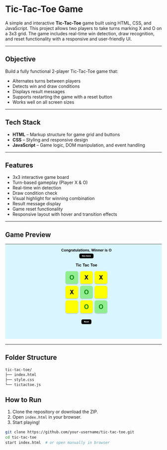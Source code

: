 # Tic-Tac-Toe Game

A simple and interactive **Tic-Tac-Toe** game built using HTML, CSS, and JavaScript. This project allows two players to take turns marking X and O on a 3x3 grid. The game includes real-time win detection, draw recognition, and reset functionality with a responsive and user-friendly UI.

---

## Objective

Build a fully functional 2-player Tic-Tac-Toe game that:
- Alternates turns between players
- Detects win and draw conditions
- Displays result messages
- Supports restarting the game with a reset button
- Works well on all screen sizes

---

## Tech Stack

- **HTML** – Markup structure for game grid and buttons  
- **CSS** – Styling and responsive design  
- **JavaScript** – Game logic, DOM manipulation, and event handling

---

## Features

- 3x3 interactive game board  
- Turn-based gameplay (Player X & O)  
- Real-time win detection  
- Draw condition check  
- Visual highlight for winning combination  
- Result message display  
- Game reset functionality  
- Responsive layout with hover and transition effects

---

## Game Preview

![Tic-Tac-Toe Preview](./preview.png)

---

## Folder Structure

```
tic-tac-toe/
├── index.html
├── style.css
└── tictactoe.js
```

## How to Run

1. Clone the repository or download the ZIP.
2. Open `index.html` in your browser.
3. Start playing!

```bash
git clone https://github.com/your-username/tic-tac-toe.git
cd tic-tac-toe
start index.html  # or open manually in browser
